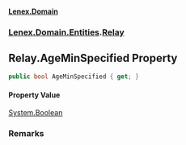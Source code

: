 #### [Lenex.Domain](index.md 'index')
### [Lenex.Domain.Entities](Lenex.Domain.Entities.md 'Lenex.Domain.Entities').[Relay](Lenex.Domain.Entities.Relay.md 'Lenex.Domain.Entities.Relay')

## Relay.AgeMinSpecified Property

```csharp
public bool AgeMinSpecified { get; }
```

#### Property Value
[System.Boolean](https://docs.microsoft.com/en-us/dotnet/api/System.Boolean 'System.Boolean')

### Remarks